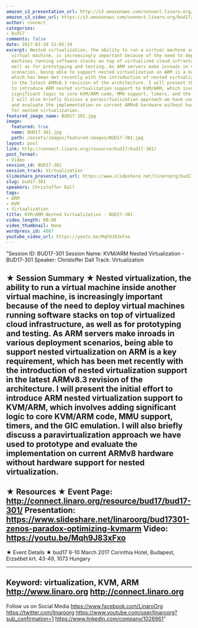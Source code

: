 ```yaml
---
amazon_s3_presentation_url: http://s3.amazonaws.com/connect.linaro.org/bud17/Presentations/BUD17-301%20-%20KVM-ARM%20Nested%20Virtualization.pdf
amazon_s3_video_url: https://s3.amazonaws.com/connect.linaro.org/bud17/Videos/Wednesday/Bud17-301%20KVM%20%20ARM%20Nested%20Virtualization.mp4
author: connect
categories:
- bud17
comments: false
date: 2017-02-28 12:05:39
excerpt: Nested virtualization, the ability to run a virtual machine inside another
  virtual machine, is increasingly important because of the need to deploy virtual
  machines running software stacks on top of virtualized cloud infrastructure, as
  well as for prototyping and testing. As ARM servers make inroads in various deployment
  scenarios, being able to support nested virtualization on ARM is a key requirement,
  which has been met recently with the introduction of nested virtualization support
  in the latest ARMv8.3 revision of the architecture. I will present the initial effort
  to introduce ARM nested virtualization support to KVM/ARM, which involves adding
  significant logic to core KVM/ARM code, MMU support, timers, and the GIC emulation.
  I will also briefly discuss a paravirtualization approach we have used to prototype
  and evaluate the implementation on current ARMv8 hardware without hardware support
  for nested virtualization.
featured_image_name: BUD17-301.jpg
image:
  featured: true
  name: BUD17-301.jpg
  path: /assets/images/featured-images/BUD17-301.jpg
layout: post
link: http://connect.linaro.org/resource/bud17/bud17-301/
post_format:
- Video
session_id: BUD17-301
session_track: Virtualization
slideshare_presentation_url: https://www.slideshare.net/linaroorg/bud17301-zenos-paradox-optimizing-kvmarm
slug: bud17-301
speakers: Christoffer Dall
tags:
- ARM
- KVM
- Virtualization
title: KVM/ARM Nested Virtualization - BUD17-301
video_length: 00:00
video_thumbnail: None
wordpress_id: 4667
youtube_video_url: https://youtu.be/Mqh9J83xFxo
---
```


"Session ID: BUD17-301
Session Name: KVM/ARM Nested Virtualization - BUD17-301
Speaker: Christoffer Dall
Track: Virtualization


★ Session Summary ★
Nested virtualization, the ability to run a virtual machine inside another virtual machine, is increasingly important because of the need to deploy virtual machines running software stacks on top of virtualized cloud infrastructure, as well as for prototyping and testing. As ARM servers make inroads in various deployment scenarios, being able to support nested virtualization on ARM is a key requirement, which has been met recently with the introduction of nested virtualization support in the latest ARMv8.3 revision of the architecture. I will present the initial effort to introduce ARM nested virtualization support to KVM/ARM, which involves adding significant logic to core KVM/ARM code, MMU support, timers, and the GIC emulation. I will also briefly discuss a paravirtualization approach we have used to prototype and evaluate the implementation on current ARMv8 hardware without hardware support for nested virtualization.
---------------------------------------------------
★ Resources ★
Event Page: http://connect.linaro.org/resource/bud17/bud17-301/
Presentation: https://www.slideshare.net/linaroorg/bud17301-zenos-paradox-optimizing-kvmarm
Video: https://youtu.be/Mqh9J83xFxo
 ---------------------------------------------------

★ Event Details ★
bud17
6-10 March 2017
Corinthia Hotel, Budapest,
Erzsébet krt. 43-49,
1073 Hungary

---------------------------------------------------
Keyword: virtualization, KVM, ARM
http://www.linaro.org
http://connect.linaro.org
---------------------------------------------------
Follow us on Social Media
https://www.facebook.com/LinaroOrg
https://twitter.com/linaroorg
https://www.youtube.com/user/linaroorg?sub_confirmation=1
https://www.linkedin.com/company/1026961"
